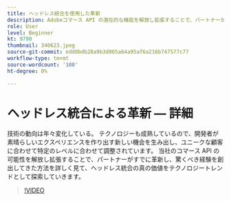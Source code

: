```yaml
---
title: ヘッドレス統合を使用した革新
description: Adobeコマース API の潜在的な機能を解放し拡張することで、パートナーがエクスペリエンスをどのように革新し、創出したかを詳しく見てみましょう。
role: User
level: Beginner
kt: 9790
thumbnail: 340623.jpeg
source-git-commit: edd0bdb28a9b3d065a64a95af6a216b747577c77
workflow-type: tm+mt
source-wordcount: '108'
ht-degree: 0%

---
```


# ヘッドレス統合による革新 — 詳細

技術の動向は年々変化している。 テクノロジーも成熟しているので、開発者が素晴らしいエクスペリエンスを作り出す新しい機会を生み出し、ユニークな顧客に合わせて特定のレベルに合わせて調整されています。 当社のコマース API の可能性を解放し拡張することで、パートナーがすでに革新し、驚くべき経験を創出してきた方法を詳しく見て、ヘッドレス統合の真の価値をテクノロジートレンドとして探索していきます。

>[!VIDEO](https://video.tv.adobe.com/v/340623/?quality=12&learn=on)
